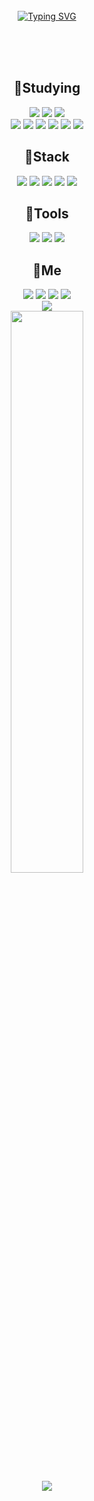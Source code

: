 <div align="center">
<br><br><br>

[![Typing SVG](https://readme-typing-svg.herokuapp.com?font=Merriweather+Sans&color=F7F7F7&size=35&center=true&vCenter=true&width=404&height=53&lines=%E3%80%80%E3%80%80Hi+there%2C+I'm+Suhwan.+%E3%80%80%E3%80%80)](https://git.io/typing-svg)

<br><br><br>

<h2 align="center">🌟Studying</h2>
<div align="center">
  <img src="https://img.shields.io/badge/Java-437291?style=flat-square&logo=openjdk&logoColor=white"/> 
  <img src="https://img.shields.io/badge/JavaScript-F7DF1E?style=flat-square&logo=javascript&logoColor=white"/>
  <img src="https://img.shields.io/badge/TypeScript-3178C6?style=flat-square&logo=typescript&logoColor=white"/><br>
  <img src="https://img.shields.io/badge/Node.js-339933?style=flat-square&logo=nodedotjs&logoColor=white"/>
  <img src="https://img.shields.io/badge/Express-000000?style=flat-square&logo=express&logoColor=white"/>
  <img src="https://img.shields.io/badge/Nest.js-E0234E?style=flat-square&logo=nestjs&logoColor=white"/>
  <img src="https://img.shields.io/badge/MySql-4479A1?style=flat-square&logo=mysql&logoColor=white"/>
  <img src="https://img.shields.io/badge/Npm-CB3837?style=flat-square&logo=npm&logoColor=white"/>
  <img src="https://img.shields.io/badge/TypeORM-262627?style=flat-square&logo=typeform&logoColor=white"/>
</div>

<div align="center">
<h2 align="center">🌟Stack</h2>
  <img src="https://img.shields.io/badge/C-A8B9CC?style=flat-square&logo=c&logoColor=white"/>
  <img src="https://img.shields.io/badge/Java-007396?style=flat-square&logo=java&logoColor=white"/>
  <img src="https://img.shields.io/badge/HTML-E34F26?style=flat-square&logo=html5&logoColor=white"/>
  <img src="https://img.shields.io/badge/CSS-1572B6?style=flat-square&logo=css3&logoColor=white"/>
  <img src="https://img.shields.io/badge/Javascript-F7DF1E?style=flat-square&logo=javascript&logoColor=white">
</div>

<div align="center">
  <h2>🌟Tools</h2>
  <img src="https://img.shields.io/badge/intellij-0e0a42?style=flat-square&logo=intellijidea&logoColor=white"/>
  <img src="https://img.shields.io/badge/VsCode-007ACC?style=flat-square&logo=visualstudiocode&logoColor=white"/>
  <img src="https://img.shields.io/badge/Git-F05032?style=flat-square&logo=git&logoColor=white"/>
</div>

<div align="center">
  <h2>🌟Me</h2>
  <a href="https://www.instagram.com/3.cupid_/" target="_blank"><img src="https://img.shields.io/badge/instagram-E4405F?style=flat-square&logo=instagram&logoColor=white"/></a>
   <a href="https://velog.io/@suhwan623"><img src="https://img.shields.io/badge/Tech%20Blog-11B48A?style=flat-square&logo=Vimeo&logoColor=white"/></a>
  <a href="mailto:acmquwjm@gmail.com"><img src="https://img.shields.io/badge/Gmail-d14836?style=flat-square&logo=Gmail&logoColor=white"/></a>
   <a href="https://lowly-lyre-6b7.notion.site/Leesuhwan-1d7e507963a442cfab222f42649cd3b6"><img src="https://img.shields.io/badge/-Portfolio-000000?style=flat-square&logo=Notion&logoColor=white"/></a>  
  <br>
   <img src="http://mazassumnida.wtf/api/v2/generate_badge?boj=suhwan4763"/>
</div>
  <div align="center">
    <a href="https://github.com/anuraghazra/github-readme-stats">
  <img src="https://github-readme-stats.vercel.app/api?username=Suhwan623&show_icons=true&theme=material-palenight&hide_border=true&bg_color=20232a&icon_color=E3E3E3A8&text_color=fff&title_color=918FE0&count_private=true" width=48% />
      <br>
  <img src="https://github-readme-stats.vercel.app/api/top-langs/?username=Suhwan623&layout=compact&hide=javascript,css,scss&theme=dracula&langs_count=8"/>
</a>
                                                                                                      

